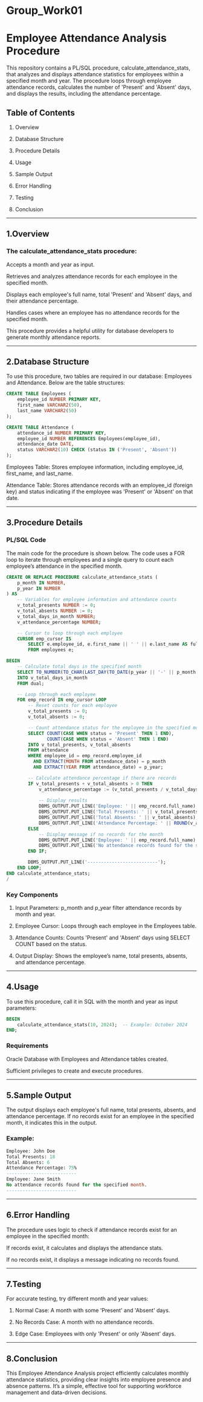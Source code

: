 # Group_Work01
# Employee Attendance Analysis Procedure

This repository contains a PL/SQL procedure, calculate_attendance_stats, that analyzes and displays attendance statistics for employees within a specified month and year. The procedure loops through employee attendance records, calculates the number of 'Present' and 'Absent' days, and displays the results, including the attendance percentage.

## Table of Contents

1. Overview

2. Database Structure

3. Procedure Details

4. Usage

5. Sample Output

6. Error Handling

7. Testing

8. Conclusion 



---

## 1.Overview

### The calculate_attendance_stats procedure:

Accepts a month and year as input.

Retrieves and analyzes attendance records for each employee in the specified month.

Displays each employee's full name, total 'Present' and 'Absent' days, and their attendance percentage.

Handles cases where an employee has no attendance records for the specified month.


This procedure provides a helpful utility for database developers to generate monthly attendance reports.


---

## 2.Database Structure

To use this procedure, two tables are required in our database: Employees and Attendance. Below are the table structures:

```sql
CREATE TABLE Employees (
    employee_id NUMBER PRIMARY KEY,
    first_name VARCHAR2(50),
    last_name VARCHAR2(50)
);

CREATE TABLE Attendance (
    attendance_id NUMBER PRIMARY KEY,
    employee_id NUMBER REFERENCES Employees(employee_id),
    attendance_date DATE,
    status VARCHAR2(10) CHECK (status IN ('Present', 'Absent'))
);
```
Employees Table: Stores employee information, including employee_id, first_name, and last_name.

Attendance Table: Stores attendance records with an employee_id (foreign key) and status indicating if the employee was 'Present' or 'Absent' on that date.

---

## 3.Procedure Details

### PL/SQL Code

The main code for the procedure is shown below. The code uses a FOR loop to iterate through employees and a single query to count each employee’s attendance in the specified month.

```sql
CREATE OR REPLACE PROCEDURE calculate_attendance_stats (
    p_month IN NUMBER,
    p_year IN NUMBER
) AS
    -- Variables for employee information and attendance counts
    v_total_presents NUMBER := 0;
    v_total_absents NUMBER := 0;
    v_total_days_in_month NUMBER;
    v_attendance_percentage NUMBER;

    -- Cursor to loop through each employee
    CURSOR emp_cursor IS
        SELECT e.employee_id, e.first_name || ' ' || e.last_name AS full_name
        FROM employees e;

BEGIN
    -- Calculate total days in the specified month
    SELECT TO_NUMBER(TO_CHAR(LAST_DAY(TO_DATE(p_year || '-' || p_month || '-01', 'YYYY-MM-DD')), 'DD'))
    INTO v_total_days_in_month
    FROM dual;

    -- Loop through each employee
    FOR emp_record IN emp_cursor LOOP
        -- Reset counts for each employee
        v_total_presents := 0;
        v_total_absents := 0;

        -- Count attendance status for the employee in the specified month
        SELECT COUNT(CASE WHEN status = 'Present' THEN 1 END),
               COUNT(CASE WHEN status = 'Absent' THEN 1 END)
        INTO v_total_presents, v_total_absents
        FROM attendance
        WHERE employee_id = emp_record.employee_id
          AND EXTRACT(MONTH FROM attendance_date) = p_month
          AND EXTRACT(YEAR FROM attendance_date) = p_year;

        -- Calculate attendance percentage if there are records
        IF v_total_presents + v_total_absents > 0 THEN
            v_attendance_percentage := (v_total_presents / v_total_days_in_month) * 100;
            
            -- Display results
            DBMS_OUTPUT.PUT_LINE('Employee: ' || emp_record.full_name);
            DBMS_OUTPUT.PUT_LINE('Total Presents: ' || v_total_presents);
            DBMS_OUTPUT.PUT_LINE('Total Absents: ' || v_total_absents);
            DBMS_OUTPUT.PUT_LINE('Attendance Percentage: ' || ROUND(v_attendance_percentage, 2) || '%');
        ELSE
            -- Display message if no records for the month
            DBMS_OUTPUT.PUT_LINE('Employee: ' || emp_record.full_name);
            DBMS_OUTPUT.PUT_LINE('No attendance records found for the specified month.');
        END IF;

        DBMS_OUTPUT.PUT_LINE('--------------------------');
    END LOOP;
END calculate_attendance_stats;
/

```
### Key Components

1. Input Parameters: p_month and p_year filter attendance records by month and year.


2. Employee Cursor: Loops through each employee in the Employees table.


3. Attendance Counts: Counts 'Present' and 'Absent' days using SELECT COUNT based on the status.


4. Output Display: Shows the employee’s name, total presents, absents, and attendance percentage.

---

## 4.Usage

To use this procedure, call it in SQL with the month and year as input parameters:

```sql
BEGIN
    calculate_attendance_stats(10, 2024);  -- Example: October 2024
END;

```
### Requirements

Oracle Database with Employees and Attendance tables created.

Sufficient privileges to create and execute procedures.

---

## 5.Sample Output

The output displays each employee's full name, total presents, absents, and attendance percentage. If no records exist for an employee in the specified month, it indicates this in the output.

### Example:
```sql
Employee: John Doe
Total Presents: 18
Total Absents: 6
Attendance Percentage: 75%
--------------------------
Employee: Jane Smith
No attendance records found for the specified month.
--------------------------
```
---

## 6.Error Handling

The procedure uses logic to check if attendance records exist for an employee in the specified month:

If records exist, it calculates and displays the attendance stats.

If no records exist, it displays a message indicating no records found.

---

## 7.Testing

For accurate testing, try different month and year values:

1. Normal Case: A month with some 'Present' and 'Absent' days.


2. No Records Case: A month with no attendance records.


3. Edge Case: Employees with only 'Present' or only 'Absent' days.

---
## 8.Conclusion

This Employee Attendance Analysis project efficiently calculates monthly attendance statistics, providing clear insights into employee presence and absence patterns. It’s a simple, effective tool for supporting workforce management and data-driven decisions.
